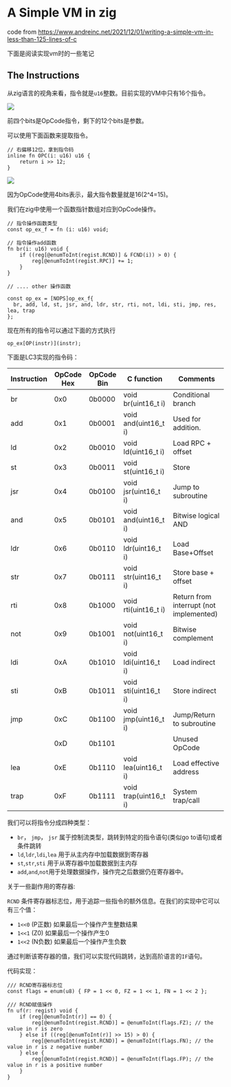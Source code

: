

# A Simple VM in zig
code from https://www.andreinc.net/2021/12/01/writing-a-simple-vm-in-less-than-125-lines-of-c

下面是阅读实现vm时的一些笔记

## The Instructions

从zig语言的视角来看，指令就是`u16`整数。目前实现的VM中只有16个指令。

![](https://www.andreinc.net/assets/images/2021-12-01-writing-a-simple-vm-in-less-than-125-lines-of-c/instr.drawio.png)

前四个bits是OpCode指令，剩下的12个bits是参数。

可以使用下面函数来提取指令。

```zig
// 右偏移12位，拿到指令码
inline fn OPC(i: u16) u16 {
    return i >> 12;
}
```

![](https://www.andreinc.net/assets/images/2021-12-01-writing-a-simple-vm-in-less-than-125-lines-of-c/opp.drawio.png)

因为OpCode使用4bits表示，最大指令数量就是16(2^4=15)。

我们在zig中使用一个函数指针数组对应到OpCode操作。

```zig
// 指令操作函数类型
const op_ex_f = fn (i: u16) void;

// 指令操作add函数
fn br(i: u16) void {
    if ((reg[@enumToInt(regist.RCND)] & FCND(i)) > 0) {
        reg[@enumToInt(regist.RPC)] += 1;
    }
}

// .... other 操作函数

const op_ex = [NOPS]op_ex_f{
  br, add, ld, st, jsr, and, ldr, str, rti, not, ldi, sti, jmp, res, lea, trap 
};

```

现在所有的指令可以通过下面的方式执行

```
op_ex[OP(instr)](instr);
```

下面是LC3实现的指令码：

|Instruction|OpCode Hex|	OpCode Bin|	C function	|Comments|
|-------|---|---|---|---|
|br|0x0|0b0000|void br(uint16_t i)|Conditional branch|
|add|0x1|0b0001|void and(uint16_t i)|Used for addition.|
|ld|0x2|0b0010|void ld(uint16_t i)|Load RPC + offset|
|st|0x3|0b0011|void st(uint16_t i)|Store|
|jsr|0x4|0b0100|void jsr(uint16_t i)|Jump to subroutine|
|and|0x5|0b0101|void and(uint16_t i)|Bitwise logical AND|
|ldr|0x6|0b0110|void ldr(uint16_t i)|Load Base+Offset|
|str|0x7|0b0111|void str(uint16_t i)|Store base + offset|
|rti|0x8|0b1000|void rti(uint16_t i)|Return from interrupt (not implemented)|
|not|0x9|0b1001|void not(uint16_t i)|Bitwise complement|
|ldi|0xA|0b1010|void ldi(uint16_t i)|Load indirect|
|sti|0xB|0b1011|void sti(uint16_t i)|Store indirect|
|jmp|0xC|0b1100|void jmp(uint16_t i)|Jump/Return to subroutine|
| |0xD|0b1101| |Unused OpCode|
|lea|0xE|0b1110|void lea(uint16_t i)|Load effective address|
|trap|0xF|0b1111|void trap(uint16_t i)|System trap/call|


我们可以将指令分成四种类型：

- `br`， `jmp`， `jsr` 属于控制流类型，跳转到特定的指令语句(类似go to语句)或者条件跳转
- `ld`,`ldr`,`ldi`,`lea` 用于从主内存中加载数据到寄存器
- `st`,`str`,`sti` 用于从寄存器中加载数据到主内存
- `add`,`and`,`not`用于处理数据操作，操作完之后数据仍在寄存器中。


关于一些副作用的寄存器:

`RCND` 条件寄存器标志位，用于追踪一些指令的额外信息。在我们的实现中它可以有三个值：
- `1<<0` (P正数) 如果最后一个操作产生整数结果
- `1<<1` (Z0) 如果最后一个操作产生0
- `1<<2` (N负数) 如果最后一个操作产生负数

通过判断该寄存器的值，我们可以实现代码跳转，达到高阶语言的`IF`语句。

代码实现：

```zig
/// RCND寄存器标志位
const flags = enum(u8) { FP = 1 << 0, FZ = 1 << 1, FN = 1 << 2 };

/// RCND赋值操作
fn uf(r: regist) void {
    if (reg[@enumToInt(r)] == 0) {
        reg[@enumToInt(regist.RCND)] = @enumToInt(flags.FZ); // the value in r is zero
    } else if ((reg[@enumToInt(r)] >> 15) > 0) {
        reg[@enumToInt(regist.RCND)] = @enumToInt(flags.FN); // the value in r is z negative number
    } else {
        reg[@enumToInt(regist.RCND)] = @enumToInt(flags.FP); // the value in r is a positive number
    }
}
```